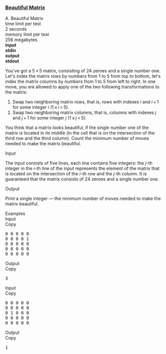 <h3><a href="https://codeforces.com/contest/263/problem/A" target="_blank" rel="noopener noreferrer">Beautiful Matrix</a></h3>

<div class="header"><div class="title">A. Beautiful Matrix</div><div class="time-limit"><div class="property-title">time limit per test</div>2 seconds</div><div class="memory-limit"><div class="property-title">memory limit per test</div>256 megabytes</div><div class="input-file input-standard" style="font-weight: bold"><div class="property-title">input</div>stdin</div><div class="output-file output-standard" style="font-weight: bold"><div class="property-title">output</div>stdout</div></div><div><p>You've got a <span class="tex-span">5 × 5</span> matrix, consisting of <span class="tex-span">24</span> zeroes and a single number one. Let's index the matrix rows by numbers from <span class="tex-span">1</span> to <span class="tex-span">5</span> from top to bottom, let's index the matrix columns by numbers from <span class="tex-span">1</span> to <span class="tex-span">5</span> from left to right. In one move, you are allowed to apply one of the two following transformations to the matrix:</p><ol> <li> Swap two neighboring matrix rows, that is, rows with indexes <span class="tex-span"><i>i</i></span> and <span class="tex-span"><i>i</i> + 1</span> for some integer <span class="tex-span"><i>i</i></span> <span class="tex-span">(1 ≤ <i>i</i> < 5)</span>. </li><li> Swap two neighboring matrix columns, that is, columns with indexes <span class="tex-span"><i>j</i></span> and <span class="tex-span"><i>j</i> + 1</span> for some integer <span class="tex-span"><i>j</i></span> <span class="tex-span">(1 ≤ <i>j</i> < 5)</span>. </li></ol><p>You think that a matrix looks <span class="tex-font-style-it">beautiful</span>, if the single number one of the matrix is located in its middle (in the cell that is on the intersection of the third row and the third column). Count the minimum number of moves needed to make the matrix beautiful.</p></div><div class="input-specification"><div class="section-title">Input</div><p>The input consists of five lines, each line contains five integers: the <span class="tex-span"><i>j</i></span>-th integer in the <span class="tex-span"><i>i</i></span>-th line of the input represents the element of the matrix that is located on the intersection of the <span class="tex-span"><i>i</i></span>-th row and the <span class="tex-span"><i>j</i></span>-th column. It is guaranteed that the matrix consists of <span class="tex-span">24</span> zeroes and a single number one.</p></div><div class="output-specification"><div class="section-title">Output</div><p>Print a single integer — the minimum number of moves needed to make the matrix beautiful.</p></div><div class="sample-tests"><div class="section-title">Examples</div><div class="sample-test"><div class="input"><div class="title">Input<div title="Copy" data-clipboard-target="#id004475522313792546" id="id0029024738014744333" class="input-output-copier">Copy</div></div><pre id="id004475522313792546">0 0 0 0 0<br>0 0 0 0 1<br>0 0 0 0 0<br>0 0 0 0 0<br>0 0 0 0 0<br></pre></div><div class="output"><div class="title">Output<div title="Copy" data-clipboard-target="#id003171902196119315" id="id008296130668010029" class="input-output-copier">Copy</div></div><pre id="id003171902196119315">3<br></pre></div><div class="input"><div class="title">Input<div title="Copy" data-clipboard-target="#id001225051405178369" id="id00724953347196943" class="input-output-copier">Copy</div></div><pre id="id001225051405178369">0 0 0 0 0<br>0 0 0 0 0<br>0 1 0 0 0<br>0 0 0 0 0<br>0 0 0 0 0<br></pre></div><div class="output"><div class="title">Output<div title="Copy" data-clipboard-target="#id005776574859264296" id="id007068655036907833" class="input-output-copier">Copy</div></div><pre id="id005776574859264296">1<br></pre></div></div></div>